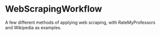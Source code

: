 # WebScrapingWorkflow
A few different methods of applying web scraping, with RateMyProfessors and Wikipedia as examples.
